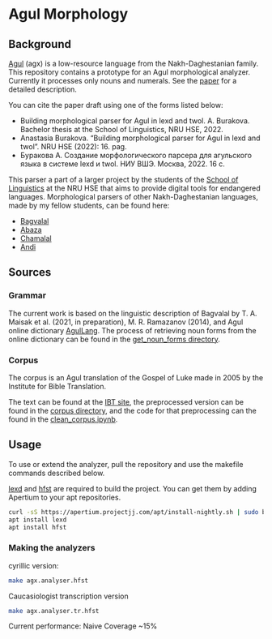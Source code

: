 # Agul Morphology
## Background
[Agul](https://en.wikipedia.org/wiki/Aghul_language) (agx) is a low-resource language from the Nakh-Daghestanian family.
This repository contains a prototype for an Agul morphological analyzer. Currently it processes only nouns and numerals. 
See the [paper](https://docs.google.com/document/d/1FyPhecjvEuInXX2z2QA6gf1fButSfjwc9DN7MyOyCKs/edit?usp=sharing) for a detailed description.

You can cite the paper draft using one of the forms listed below:

* Building morphological parser for Agul in lexd and twol. A. Burakova. Bachelor thesis at the School of Linguistics, NRU HSE, 2022.
* Anastasia Burakova. “Building morphological parser for Agul in lexd and twol”. NRU HSE (2022): 16. pag.
* Буракова А. Создание морфологического парсера для агульского языка в системе lexd и twol. НИУ ВШЭ. Москва, 2022. 16 с.

This parser a part of a larger project by the students of the [School of Linguistics](https://ling.hse.ru/en/) at the NRU HSE that aims to provide digital tools for endangered languages.
Morphological parsers of other Nakh-Daghestanian languages, made by my fellow students, can be found here:

* [Bagvalal](https://github.com/ruthenian8/bagvalal)
* [Abaza](https://github.com/dasharakelova/abaza_analyzer)
* [Chamalal](https://github.com/ZinaBudilova/Chamalal_parser)
* [Andi](https://github.com/vbunt/andi)

## Sources

### Grammar

The current work is based on the linguistic description of Bagvalal by T. A. Maisak et al. (2021, in preparation), M. R. Ramazanov (2014), and Agul online dictionary [AgulLang](https://agullang.ru/). The process of retrieving noun forms from the online dictionary can be found in the [get_noun_forms directory](https://github.com/nstsi/agul/tree/master/preprocessing/get_noun_forms).

### Corpus

The corpus is an Agul translation of the Gospel of Luke made in 2005 by the Institute for Bible Translation.

The text can be found at the [IBT site](https://ibtrussia.org/en/text?m=AGL&l=Luke.25&g=0), the preprocessed version can be found in the [corpus directory](https://github.com/nstsi/agul/tree/master/coverage/corpus), and the code for that preprocessing can the found in the [clean_corpus.ipynb](https://github.com/nstsi/agul/blob/master/preprocessing/clean_corpus.ipynb).

## Usage

To use or extend the analyzer, pull the repository and use the makefile commands described below.

[lexd](https://github.com/apertium/lexd) and [hfst](https://github.com/hfst/hfst) are required to build the project. You can get them by adding Apertium to your apt repositories.
```bash
curl -sS https://apertium.projectjj.com/apt/install-nightly.sh | sudo bash
apt install lexd
apt install hfst
```

### Making the analyzers
cyrillic version:
```bash
make agx.analyser.hfst
```
Caucasiologist transcription version
```bash
make agx.analyser.tr.hfst
```

Current performance: Naive Coverage ~15%
